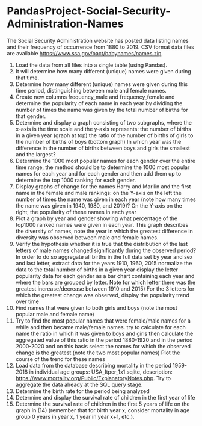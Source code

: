 # PandasProject-Social-Security-Administration-Names
The Social Security Administration website has posted data listing names and their frequency of occurrence from 1880 to 2019. CSV format data files are available https://www.ssa.gov/oact/babynames/names.zip.

1. Load the data from all files into a single table (using Pandas).
2. It will determine how many different (unique) names were given during that time.
3. Determine how many different (unique) names were given during this time period, distinguishing between male and female names.
4. Create new columns frequency_male and frequency_female and determine the popularity of each name in each year by dividing the number of times the name was given by the total number of births for that gender.
5. Determine and display a graph consisting of two subgraphs, where the x-axis is the time scale and the y-axis represents:
the number of births in a given year (graph at top)
the ratio of the number of births of girls to the number of births of boys (bottom graph) In which year was the difference in the number of births between boys and girls the smallest and the largest?
6. Determine the 1000 most popular names for each gender over the entire time range, the method should be to determine the 1000 most popular names for each year and for each gender and then add them up to determine the top 1000 ranking for each gender.
7. Display graphs of change for the names Harry and Marilin and the first name in the female and male rankings:
on the Y-axis on the left the number of times the name was given in each year (note how many times the name was given in 1940, 1980, and 2019)?
On the Y-axis on the right, the popularity of these names in each year
8. Plot a graph by year and gender showing what percentage of the top1000 ranked names were given in each year. This graph describes the diversity of names, note the year in which the greatest difference in diversity was observed between male and female names.
9. Verify the hypothesis whether it is true that the distribution of the last letters of male names changed significantly during the observed period? In order to do so
aggregate all births in the full data set by year and sex and last letter,
extract data for the years 1910, 1960, 2015
normalize the data to the total number of births in a given year
display the letter popularity data for each gender as a bar chart containing each year and where the bars are grouped by letter. Note for which letter there was the greatest increase/decrease between 1910 and 2015)
For the 3 letters for which the greatest change was observed, display the popularity trend over time
10. Find names that were given to both girls and boys (note the most popular male and female name)
11. Try to find the most popular names that were female/male names for a while and then became male/female names.
try to calculate for each name the ratio in which it was given to boys and girls
then calculate the aggregated value of this ratio in the period 1880-1920 and in the period 2000-2020 and on this basis select the names for which the observed change is the greatest (note the two most popular names)
Plot the course of the trend for these names
12. Load data from the database describing mortality in the period 1959-2018 in individual age groups: USA_ltper_1x1.sqlite, description: https://www.mortality.org/Public/ExplanatoryNotes.php. Try to aggregate the data already at the SQL query stage.
13. Determine the birth rate for the period being analyzed
14. Determine and display the survival rate of children in the first year of life
15. Determine the survival rate of children in the first 5 years of life on the graph in (14) (remember that for birth year x, consider mortality in age group 0 years in year x, 1 year in year x+1, etc.).
